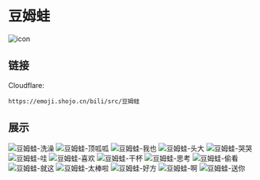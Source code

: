 # 豆姆蛙
![icon](https://emoji.shojo.cn/bili/src/豆姆蛙/icon.png)
## 链接
Cloudflare:
```
https://emoji.shojo.cn/bili/src/豆姆蛙
```
## 展示
![豆姆蛙-洗澡](https://emoji.shojo.cn/bili/src/豆姆蛙/豆姆蛙-洗澡.png)
![豆姆蛙-顶呱呱](https://emoji.shojo.cn/bili/src/豆姆蛙/豆姆蛙-顶呱呱.png)
![豆姆蛙-我也](https://emoji.shojo.cn/bili/src/豆姆蛙/豆姆蛙-我也.png)
![豆姆蛙-头大](https://emoji.shojo.cn/bili/src/豆姆蛙/豆姆蛙-头大.png)
![豆姆蛙-哭哭](https://emoji.shojo.cn/bili/src/豆姆蛙/豆姆蛙-哭哭.png)
![豆姆蛙-哇](https://emoji.shojo.cn/bili/src/豆姆蛙/豆姆蛙-哇.png)
![豆姆蛙-喜欢](https://emoji.shojo.cn/bili/src/豆姆蛙/豆姆蛙-喜欢.png)
![豆姆蛙-干杯](https://emoji.shojo.cn/bili/src/豆姆蛙/豆姆蛙-干杯.png)
![豆姆蛙-思考](https://emoji.shojo.cn/bili/src/豆姆蛙/豆姆蛙-思考.png)
![豆姆蛙-偷看](https://emoji.shojo.cn/bili/src/豆姆蛙/豆姆蛙-偷看.png)
![豆姆蛙-就这](https://emoji.shojo.cn/bili/src/豆姆蛙/豆姆蛙-就这.png)
![豆姆蛙-太棒啦](https://emoji.shojo.cn/bili/src/豆姆蛙/豆姆蛙-太棒啦.png)
![豆姆蛙-好方](https://emoji.shojo.cn/bili/src/豆姆蛙/豆姆蛙-好方.png)
![豆姆蛙-啊](https://emoji.shojo.cn/bili/src/豆姆蛙/豆姆蛙-啊.png)
![豆姆蛙-送你](https://emoji.shojo.cn/bili/src/豆姆蛙/豆姆蛙-送你.png)
